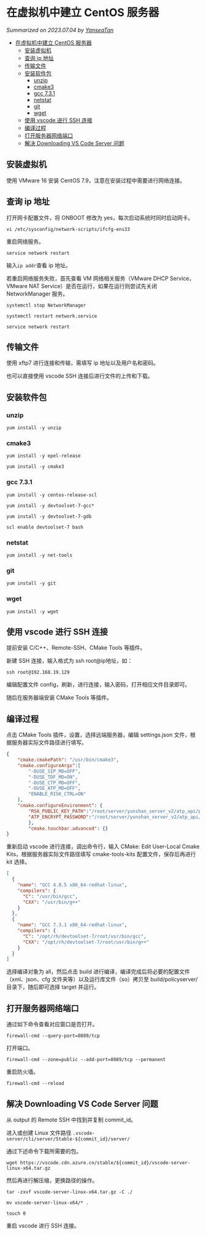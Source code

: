# 在虚拟机中建立 CentOS 服务器

*Summarized on 2023.07.04 by [YanseaTan](https://yansea.cc)*

- [在虚拟机中建立 CentOS 服务器](#在虚拟机中建立-centos-服务器)
  - [安装虚拟机](#安装虚拟机)
  - [查询 ip 地址](#查询-ip-地址)
  - [传输文件](#传输文件)
  - [安装软件包](#安装软件包)
    - [unzip](#unzip)
    - [cmake3](#cmake3)
    - [gcc 7.3.1](#gcc-731)
    - [netstat](#netstat)
    - [git](#git)
    - [wget](#wget)
  - [使用 vscode 进行 SSH 连接](#使用-vscode-进行-ssh-连接)
  - [编译过程](#编译过程)
  - [打开服务器网络端口](#打开服务器网络端口)
  - [解决 Downloading VS Code Server 问题](#解决-downloading-vs-code-server-问题)

## 安装虚拟机

使用 VMware 16 安装 CentOS 7.9，注意在安装过程中需要进行网络连接。

## 查询 ip 地址

打开网卡配置文件，将 ONBOOT 修改为 yes，每次启动系统时同时启动网卡。

`vi /etc/sysconfig/network-scripts/ifcfg-ens33`

重启网络服务。

`service network restart`

输入`ip addr`查看 ip 地址。

若重启网络服务失败，首先查看 VM 网络相关服务（VMware DHCP Service，VMware NAT Service）是否在运行，如果在运行则尝试先关闭 NetworkManager 服务。

`systemctl stop NetworkManager`

`systemctl restart network.service`

`service network restart`

## 传输文件

使用 xftp7 进行连接和传输，需填写 ip 地址以及用户名和密码。

也可以直接使用 vscode SSH 连接后进行文件的上传和下载。

## 安装软件包

### unzip

`yum install -y unzip`

### cmake3

`yum install -y epel-release`

`yum install -y cmake3`

### gcc 7.3.1

`yum install -y centos-release-scl`

`yum install -y devtoolset-7-gcc*`

`yum install -y devtoolset-7-gdb`

`scl enable devtoolset-7 bash`

### netstat

`yum install -y net-tools`

### git

`yum install -y git`

### wget

`yum install -y wget`

## 使用 vscode 进行 SSH 连接

提前安装 C/C++、Remote-SSH、CMake Tools 等插件。

新建 SSH 连接，输入格式为 ssh root@ip地址，如：

`ssh root@192.168.19.129`

编辑配置文件 config，刷新，进行连接，输入密码，打开相应文件目录即可。

随后在服务器端安装 CMake Tools 等插件。

## 编译过程

点击 CMake Tools 插件，设置，选择远端服务器，编辑 settings.json 文件，根据服务器实际文件路径进行填写。

```json
{
    "cmake.cmakePath": "/usr/bin/cmake3",
    "cmake.configureArgs":[
        "-DUSE_SIP_MD=OFF",
        "-DUSE_TDF_MD=ON",
        "-DUSE_CTP_MD=OFF",
        "-DUSE_ATP_MD=OFF",
        "ENABLE_RISK_CTRL=ON"
    ],
    "cmake.configureEnvironment": {
        "RSA_PUBLIC_KEY_PATH":"/root/server/yunshan_server_v2/atp_api/plugins/rsa_public_key.pem",
        "ATP_ENCRYPT_PASSWORD":"/root/server/yunshan_server_v2/atp_api/lib/librsa_2048_encrypt.so"
        },
        "cmake.touchbar.advanced": {}
}
```

重新启动 vscode 进行连接，调出命令行，输入 CMake: Edit User-Local Cmake Kits，根据服务器实际文件路径填写 cmake-tools-kits 配置文件，保存后再进行 kit 选择。

```json
[
  {
    "name": "GCC 4.8.5 x86_64-redhat-linux",
    "compilers": {
      "C": "/usr/bin/gcc",
      "CXX": "/usr/bin/g++"
    }
  },
  {
    "name": "GCC 7.3.1 x86_64-redhat-linux",
    "compilers": {
      "C": "/opt/rh/devtoolset-7/root/usr/bin/gcc",
      "CXX": "/opt/rh/devtoolset-7/root/usr/bin/g++"
    }
  }
]
```

选择编译对象为 all，然后点击 build 进行编译，编译完成后将必要的配置文件（xml、json、cfg 文件夹等）以及运行库文件（so）拷贝至 build/policyserver/ 目录下，随后即可选择 target 并运行。

## 打开服务器网络端口

通过如下命令查看对应窗口是否打开。

`firewall-cmd --query-port=8089/tcp`

打开端口。

`firewall-cmd --zone=public --add-port=8089/tcp --permanent`

重启防火墙。

`firewall-cmd --reload`

## 解决 Downloading VS Code Server 问题

从 output 的 Remote SSH 中找到并复制 commit_id。

进入或创建 Linux 文件路径 `.vscode-server/cli/server/Stable-${commit_id}/server/`

通过下述命令下载所需要的包。

`wget https://vscode.cdn.azure.cn/stable/${commit_id}/vscode-server-linux-x64.tar.gz`

然后再进行解压缩，更换路径的操作。

`tar -zxvf vscode-server-linux-x64.tar.gz -C ./`

`mv vscode-server-linux-x64/* .`

`touch 0`

重启 vscode 进行 SSH 连接。